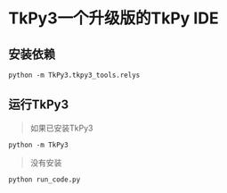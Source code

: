 # TkPy3一个升级版的TkPy IDE

## 安装依赖
```commandline
python -m TkPy3.tkpy3_tools.relys
```
## 运行TkPy3
> 如果已安装TkPy3
```
python -m TkPy3
```
> 没有安装
```
python run_code.py
```
